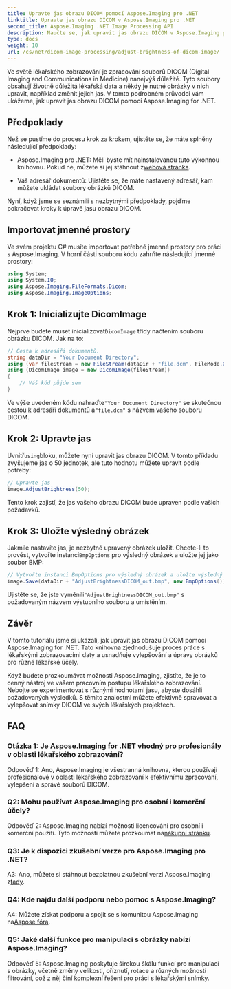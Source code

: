 ```yaml
---
title: Upravte jas obrazu DICOM pomocí Aspose.Imaging pro .NET
linktitle: Upravte jas obrazu DICOM v Aspose.Imaging pro .NET
second_title: Aspose.Imaging .NET Image Processing API
description: Naučte se, jak upravit jas obrazu DICOM v Aspose.Imaging pro .NET. Snadno vylepšete lékařské snímky.
type: docs
weight: 10
url: /cs/net/dicom-image-processing/adjust-brightness-of-dicom-image/
---
```

Ve světě lékařského zobrazování je zpracování souborů DICOM (Digital Imaging and Communications in Medicine) nanejvýš důležité. Tyto soubory obsahují životně důležitá lékařská data a někdy je nutné obrázky v nich upravit, například změnit jejich jas. V tomto podrobném průvodci vám ukážeme, jak upravit jas obrazu DICOM pomocí Aspose.Imaging for .NET.

## Předpoklady

Než se pustíme do procesu krok za krokem, ujistěte se, že máte splněny následující předpoklady:

-  Aspose.Imaging pro .NET: Měli byste mít nainstalovanou tuto výkonnou knihovnu. Pokud ne, můžete si jej stáhnout z[webová stránka](https://releases.aspose.com/imaging/net/).

- Váš adresář dokumentů: Ujistěte se, že máte nastavený adresář, kam můžete ukládat soubory obrázků DICOM.

Nyní, když jsme se seznámili s nezbytnými předpoklady, pojďme pokračovat kroky k úpravě jasu obrazu DICOM.

## Importovat jmenné prostory

Ve svém projektu C# musíte importovat potřebné jmenné prostory pro práci s Aspose.Imaging. V horní části souboru kódu zahrňte následující jmenné prostory:

```csharp
using System;
using System.IO;
using Aspose.Imaging.FileFormats.Dicom;
using Aspose.Imaging.ImageOptions;
```

## Krok 1: Inicializujte DicomImage

 Nejprve budete muset inicializovat`DicomImage` třídy načtením souboru obrázku DICOM. Jak na to:

```csharp
// Cesta k adresáři dokumentů.
string dataDir = "Your Document Directory";
using (var fileStream = new FileStream(dataDir + "file.dcm", FileMode.Open, FileAccess.Read))
using (DicomImage image = new DicomImage(fileStream))
{
    // Váš kód půjde sem
}
```

 Ve výše uvedeném kódu nahraďte`"Your Document Directory"` se skutečnou cestou k adresáři dokumentů a`"file.dcm"` s názvem vašeho souboru DICOM.

## Krok 2: Upravte jas

 Uvnitř`using`bloku, můžete nyní upravit jas obrazu DICOM. V tomto příkladu zvyšujeme jas o 50 jednotek, ale tuto hodnotu můžete upravit podle potřeby:

```csharp
// Upravte jas
image.AdjustBrightness(50);
```

Tento krok zajistí, že jas vašeho obrazu DICOM bude upraven podle vašich požadavků.

## Krok 3: Uložte výsledný obrázek

 Jakmile nastavíte jas, je nezbytné upravený obrázek uložit. Chcete-li to provést, vytvořte instanci`BmpOptions` pro výsledný obrázek a uložte jej jako soubor BMP:

```csharp
// Vytvořte instanci BmpOptions pro výsledný obrázek a uložte výsledný obrázek
image.Save(dataDir + "AdjustBrightnessDICOM_out.bmp", new BmpOptions());
```

 Ujistěte se, že jste vyměnili`"AdjustBrightnessDICOM_out.bmp"` s požadovaným názvem výstupního souboru a umístěním.

## Závěr

V tomto tutoriálu jsme si ukázali, jak upravit jas obrazu DICOM pomocí Aspose.Imaging for .NET. Tato knihovna zjednodušuje proces práce s lékařskými zobrazovacími daty a usnadňuje vylepšování a úpravy obrázků pro různé lékařské účely.

Když budete prozkoumávat možnosti Aspose.Imaging, zjistíte, že je to cenný nástroj ve vašem pracovním postupu lékařského zobrazování. Nebojte se experimentovat s různými hodnotami jasu, abyste dosáhli požadovaných výsledků. S těmito znalostmi můžete efektivně spravovat a vylepšovat snímky DICOM ve svých lékařských projektech.

## FAQ

### Otázka 1: Je Aspose.Imaging for .NET vhodný pro profesionály v oblasti lékařského zobrazování?

Odpověď 1: Ano, Aspose.Imaging je všestranná knihovna, kterou používají profesionálové v oblasti lékařského zobrazování k efektivnímu zpracování, vylepšení a správě souborů DICOM.

### Q2: Mohu používat Aspose.Imaging pro osobní i komerční účely?

 Odpověď 2: Aspose.Imaging nabízí možnosti licencování pro osobní i komerční použití. Tyto možnosti můžete prozkoumat na[nákupní stránku](https://purchase.aspose.com/buy).

### Q3: Je k dispozici zkušební verze pro Aspose.Imaging pro .NET?

 A3: Ano, můžete si stáhnout bezplatnou zkušební verzi Aspose.Imaging z[tady](https://releases.aspose.com/).

### Q4: Kde najdu další podporu nebo pomoc s Aspose.Imaging?

A4: Můžete získat podporu a spojit se s komunitou Aspose.Imaging na[Aspose fóra](https://forum.aspose.com/).

### Q5: Jaké další funkce pro manipulaci s obrázky nabízí Aspose.Imaging?

Odpověď 5: Aspose.Imaging poskytuje širokou škálu funkcí pro manipulaci s obrázky, včetně změny velikosti, oříznutí, rotace a různých možností filtrování, což z něj činí komplexní řešení pro práci s lékařskými snímky.